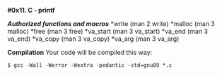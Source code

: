 **#0x11. C - printf**

***Authorized functions and macros***
*write (man 2 write)
*malloc (man 3 malloc)
*free (man 3 free)
*va_start (man 3 va_start)
*va_end (man 3 va_end)
*va_copy (man 3 va_copy)
*va_arg (man 3 va_arg)

**Compilation**
Your code will be compiled this way:
```shell
$ gcc -Wall -Werror -Wextra -pedantic -std=gnu89 *.c
```